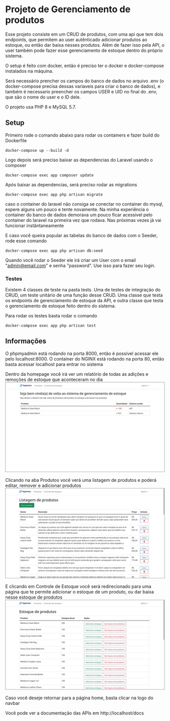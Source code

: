 # Projeto de Gerenciamento de produtos
Esse projeto consiste em um CRUD de produtos, com uma api que tem dois endpoints, que permitem ao user autênticado adicionar produtos ao estoque, ou então dar baixa nesses produtos. Além de fazer isso pela API, o user também pode fazer esse gerenciamento de estoque dentro do próprio sistema.

O setup é feito com docker, então é preciso ter o docker e docker-compose instalados na máquina.

Será necessário prencher os campos do banco de dados no arquivo .env (o docker-compose precisa dessas variaveis para criar o banco de dados), e também é necessario preencher os campos USER e UID no final do .env, que são o nome do user e o ID dele.

O projeto usa PHP 8 e MySQL 5.7.

## Setup
Primeiro rode o comando abaixo para rodar os containers e fazer build do Dockerfile
```docker
docker-compose up --build -d
```
Logo depois será preciso baixar as dependencias do Laravel usando o composer

```docker
docker-compose exec app composer update
```

Após baixar as dependencias, será preciso rodar as migrations
```docker
docker-compose exec app php artisan migrate
```
caso o container do laravel não consiga se conectar no container do mysql, espere alguns um pouco e tente novamente.
Na minha experiência o container do banco de dados demorava um pouco ficar acessível pelo container do laravel na primeira vez que rodava. Nas próximas vezes já vai funcionar instântaneamente

E caso você queira popular as tabelas do banco de dados com o Seeder, rode esse comando
```docker
docker-compose exec app php artisan db:seed
```
Quando você rodar o Seeder ele irá criar um User com o email "admin@email.com" e senha "password". Use isso para fazer seu login.

### Testes
Existem 4 classes de teste na pasta tests. Uma de testes de integração do CRUD, um teste unitário de uma função desse CRUD. Uma classe que testa os endpoints de gerenciamento de estoque da API, e outra classe que testa o gerenciamento de estoque feito dentro do sistema.

Para rodar os testes basta rodar o comando
```docker
docker-compose exec app php artisan test
```


## Informações
O phpmyadmin está rodando na porta 8000, então é possivel acessar ele pelo localhost:8000.
O container do NGINX está rodando na porta 80, então basta acessar localhost para entrar no sistema

Dentro da homepage você irá ver um relatório de todas as adições e remoções de estoque que aconteceram no dia
![](imgs/home.jpg)

Clicando na aba Produtos você verá uma listagem de produtos e poderá editar, remover e adicionar produtos
![](imgs/products.jpg)

E clicando em Controle de Estoque você será redirecionado para uma página que te permite adicionar o estoque de um produto, ou dar baixa nesse estoque de produtos
![](imgs/stock.jpg)

Caso você deseje retornar para a página home, basta clicar na logo do navbar

Você pode ver a documentação das APIs em http://localhost/docs

